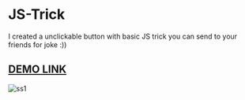 # JS-Trick
I created a unclickable button with basic JS trick you can send to your friends for joke :))

## [DEMO LINK](https://doyoouloveme.netlify.app/)
![ss1](https://user-images.githubusercontent.com/80225142/218227164-a5830eb0-e66c-42fe-a7ef-b653ac421b54.png)
